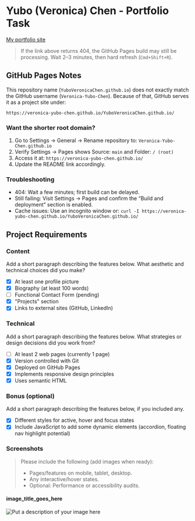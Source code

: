 # Yubo (Veronica) Chen - Portfolio Task

[My portfolio site](https://veronica-yubo-chen.github.io/YuboVeronicaChen.github.io/)

> If the link above returns 404, the GitHub Pages build may still be processing. Wait 2–3 minutes, then hard refresh (`Cmd+Shift+R`).

## GitHub Pages Notes

This repository name (`YuboVeronicaChen.github.io`) does not exactly match the GitHub username (`Veronica-Yubo-Chen`). Because of that, GitHub serves it as a project site under:

`https://veronica-yubo-chen.github.io/YuboVeronicaChen.github.io/`

### Want the shorter root domain?

1. Go to Settings → General → Rename repository to: `Veronica-Yubo-Chen.github.io`
2. Verify Settings → Pages shows Source: `main` and Folder: `/ (root)`
3. Access it at: `https://veronica-yubo-chen.github.io/`
4. Update the README link accordingly.

### Troubleshooting

- 404: Wait a few minutes; first build can be delayed.
- Still failing: Visit Settings → Pages and confirm the “Build and deployment” section is enabled.
- Cache issues: Use an incognito window or: `curl -I https://veronica-yubo-chen.github.io/YuboVeronicaChen.github.io/`

## Project Requirements

### Content

Add a short paragraph describing the features below. What aesthetic and technical choices did you make?

- [x] At least one profile picture
- [x] Biography (at least 100 words)
- [ ] Functional Contact Form (pending)
- [x] "Projects" section
- [x] Links to external sites (GitHub, LinkedIn)

### Technical

Add a short paragraph describing the features below. What strategies or design decisions did you work from?

- [ ] At least 2 web pages (currently 1 page)
- [x] Version controlled with Git
- [x] Deployed on GitHub Pages
- [x] Implements responsive design principles
- [x] Uses semantic HTML

### Bonus (optional)

Add a short paragraph describing the features below, if you included any.

- [x] Different styles for active, hover and focus states
- [x] Include JavaScript to add some dynamic elements (accordion, floating nav highlight potential)

### Screenshots

> Please include the following (add images when ready):
> - Pages/features on mobile, tablet, desktop.
> - Any interactive/hover states.
> - Optional: Performance or accessibility audits.

#### image_title_goes_here

![Put a description of your image here](./relative_path_to_file)
